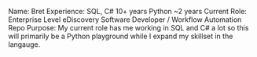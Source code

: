 Name: 
  Bret 
Experience: 
  SQL, C# 10+ years
  Python ~2 years
Current Role:
  Enterprise Level eDiscovery Software Developer / Workflow Automation
 Repo Purpose:
  My current role has me working in SQL and C# a lot so this will primarily be a Python playground while I expand my skillset in the langauge.
 

<!---
bgk0/bgk0 is a ✨ special ✨ repository because its `README.md` (this file) appears on your GitHub profile.
You can click the Preview link to take a look at your changes.
--->
